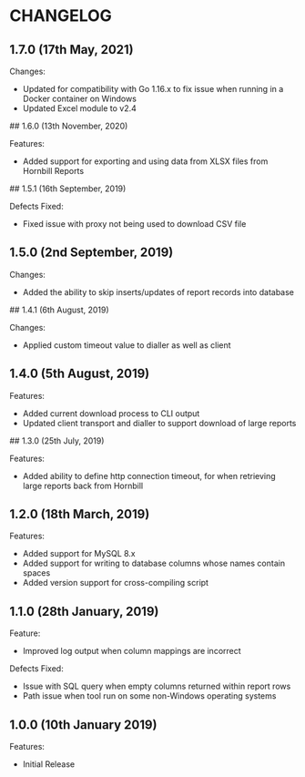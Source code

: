 # CHANGELOG

## 1.7.0 (17th May, 2021)

Changes:

- Updated for compatibility with Go 1.16.x to fix issue when running in a Docker container on Windows
- Updated Excel module to v2.4

## 1.6.0 (13th November, 2020)

Features:

- Added support for exporting and using data from XLSX files from Hornbill Reports

## 1.5.1 (16th September, 2019)

Defects Fixed:

- Fixed issue with proxy not being used to download CSV file

## 1.5.0 (2nd September, 2019)

Changes:

- Added the ability to skip inserts/updates of report records into database

## 1.4.1 (6th August, 2019)

Changes:

- Applied custom timeout value to dialler as well as client

## 1.4.0 (5th August, 2019)

Features:

- Added current download process to CLI output
- Updated client transport and dialler to support download of large reports

## 1.3.0 (25th July, 2019)

Features:

- Added ability to define http connection timeout, for when retrieving large reports back from Hornbill

## 1.2.0 (18th March, 2019)

Features:

- Added support for MySQL 8.x
- Added support for writing to database columns whose names contain spaces
- Added version support for cross-compiling script

## 1.1.0 (28th January, 2019)

Feature:

- Improved log output when column mappings are incorrect

Defects Fixed:

- Issue with SQL query when empty columns returned within report rows
- Path issue when tool run on some non-Windows operating systems

## 1.0.0 (10th January 2019)

Features:

- Initial Release
